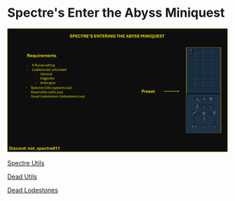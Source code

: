 # Spectre's Enter the Abyss Miniquest

![image](img1.png)

[Spectre Utils](https://github.com/spectre011-code/Public-ME-Scripts/blob/main/Libraries/spectre.lua)

[Dead Utils](https://me.deadcod.es/dead-utils)
  
[Dead Lodestones](https://me.deadcod.es/lodestones)
